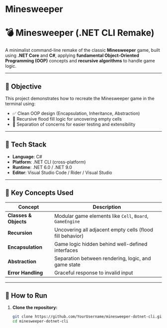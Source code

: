 # Minesweeper
# 💣 Minesweeper (.NET CLI Remake)

A minimalist command-line remake of the classic **Minesweeper** game, built using **.NET Core** and **C#**, applying **fundamental Object-Oriented Programming (OOP)** concepts and **recursive algorithms** to handle game logic.

---

## 🎯 Objective

This project demonstrates how to recreate the Minesweeper game in the terminal using:

- ✅ Clean OOP design (Encapsulation, Inheritance, Abstraction)
- 🔁 Recursive flood fill logic for uncovering empty cells
- 🧪 Separation of concerns for easier testing and extensibility

---

## 🧱 Tech Stack

- **Language**: C#
- **Platform**: .NET CLI (cross-platform)
- **Runtime**: .NET 6.0 / .NET 9.0
- **Editor**: Visual Studio Code / Rider / Visual Studio

---

## 🧠 Key Concepts Used

| Concept              | Description                                                                 |
|----------------------|-----------------------------------------------------------------------------|
| **Classes & Objects**| Modular game elements like `Cell`, `Board`, `GameEngine`                    |
| **Recursion**        | Uncovering all adjacent empty cells (flood fill behavior)                   |
| **Encapsulation**    | Game logic hidden behind well-defined interfaces                            |
| **Abstraction**      | Separation between rendering, logic, and game state                         |
| **Error Handling**   | Graceful response to invalid input                                          |

---

## 🚀 How to Run

1. **Clone the repository:**
   ```bash
   git clone https://github.com/YourUsername/minesweeper-dotnet-cli.git
   cd minesweeper-dotnet-cli
